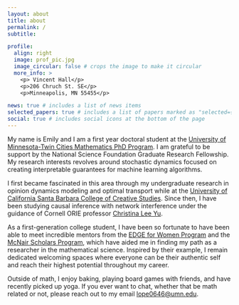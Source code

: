 ```yaml
---
layout: about
title: about
permalink: /
subtitle: 

profile:
  align: right
  image: prof_pic.jpg
  image_circular: false # crops the image to make it circular
  more_info: >
    <p> Vincent Hall</p>
    <p>206 Chruch St. SE</p>
    <p>Minneapolis, MN 55455</p>

news: true # includes a list of news items
selected_papers: true # includes a list of papers marked as "selected={true}"
social: true # includes social icons at the bottom of the page
---
```

 My name is Emily and I am a first year doctoral student at the [University of Minnesota-Twin Cities Mathematics PhD Program](https://cse.umn.edu/math). I am grateful to be support by the National Science Foundation Graduate Research Fellowship. My research interests revolves around stochastic dynamics focused on creating interpretable guarantees for machine learning algorithms.
 
 I first became fascinated in this area through my undergraduate research in opinion dynamics modeling and optimal transport while at the [University of California Santa Barbara College of Creative Studies](https://ccs.ucsb.edu/). Since then, I have been studying causal inference with network interference under the guidance of Cornell ORIE professor [Christina Lee Yu](https://cleeyu.orie.cornell.edu/). 

 As a first-generation college student, I have been so fortunate to have been able to meet incredible mentors from the [EDGE for Women Program](https://www.edgeforwomen.org/) and the [McNair Scholars Program](https://mcnair.ucsb.edu/), which have aided me in finding my path as a researcher in the mathematical science. Inspired by their example, I remain dedicated welcoming spaces where everyone can be their authentic self and reach their highest potential throughout my career. 

 Outside of math, I enjoy baking, playing board games with friends, and have recently picked up yoga. If you ever want to chat, whether that be math related or not, please reach out to my email [lope0646@umn.edu](lope0646@umn.edu).

